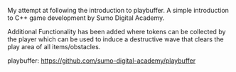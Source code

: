 My attempt at following the introduction to playbuffer. A simple introduction to C++ game development by Sumo Digital Academy.

Additional Functionality has been added where tokens can be collected by the player which can be used to induce a destructive wave that clears the play area of all items/obstacles.

playbuffer: https://github.com/sumo-digital-academy/playbuffer
